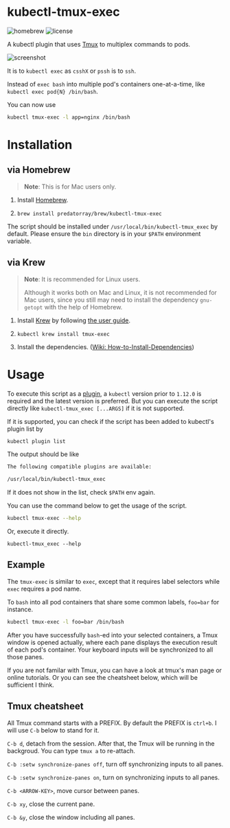 # kubectl-tmux-exec

![homebrew](https://img.shields.io/badge/homebrew-0.0.3-orange)
![license](https://img.shields.io/badge/license-MIT-green)

A kubectl plugin that uses [Tmux](https://github.com/tmux/tmux) to multiplex commands to pods.

![screenshot](../assets/screenshot.png?raw=true)

It is to `kubectl exec` as `csshX` or `pssh` is to `ssh`.

Instead of `exec bash` into multiple pod's containers one-at-a-time, like `kubectl exec pod{N} /bin/bash`.

You can now use

```sh
kubectl tmux-exec -l app=nginx /bin/bash
```

# Installation 

## via Homebrew

> **Note**: This is for Mac users only.

1. Install [Homebrew](https://brew.sh/).

2. `brew install predatorray/brew/kubectl-tmux-exec`

The script should be installed under `/usr/local/bin/kubectl-tmux_exec` by default. Please ensure the `bin` directory is in your `$PATH` environment variable.

## via Krew

> **Note**: It is recommended for Linux users.
> 
> Although it works both on Mac and Linux, it is not recommended for Mac users, since you still may need to install the dependency `gnu-getopt` with the help of Homebrew.

1. Install [Krew](https://krew.sigs.k8s.io/) by following [the user guide](https://krew.sigs.k8s.io/docs/user-guide/setup/install/).

2. `kubectl krew install tmux-exec`

3. Install the dependencies. ([Wiki: How-to-Install-Dependencies](https://github.com/predatorray/kubectl-tmux-exec/wiki/How-to-Install-Dependencies))

# Usage

To execute this script as a [plugin]((https://kubernetes.io/docs/tasks/extend-kubectl/kubectl-plugins/)), a `kubectl` version prior to `1.12.0` is required and the latest version is preferred. But you can execute the script directly like `kubectl-tmux_exec [...ARGS]` if it is not supported.

If it is supported, you can check if the script has been added to kubectl's plugin list by

```sh
kubectl plugin list
```

The output should be like

```txt
The following compatible plugins are available:

/usr/local/bin/kubectl-tmux_exec
```

If it does not show in the list, check `$PATH` env again.

You can use the command below to get the usage of the script.

```sh
kubectl tmux-exec --help
```

Or, execute it directly.

```
kubectl-tmux_exec --help
```

## Example

The `tmux-exec` is similar to `exec`, except that it requires label selectors while `exec` requires a pod name.

To `bash` into all pod containers that share some common labels, `foo=bar` for instance.

```sh
kubectl tmux-exec -l foo=bar /bin/bash
```

After you have successfully `bash`-ed into your selected containers, a Tmux window is opened actually, where each pane displays the execution result of each pod's container. Your keyboard inputs will be synchronized to all those panes.

If you are not familar with Tmux, you can have a look at tmux's man page or online tutorials. Or you can see the cheatsheet below, which will be sufficient I think.

## Tmux cheatsheet

All Tmux command starts with a PREFIX. By default the PREFIX is `ctrl+b`. I will use `C-b` below to stand for it.

`C-b d`, detach from the session. After that, the Tmux will be running in the backgroud. You can type `tmux a` to re-attach.

`C-b :setw synchronize-panes off`, turn off synchronizing inputs to all panes.

`C-b :setw synchronize-panes on`, turn on synchronizing inputs to all panes.

`C-b <ARROW-KEY>`, move cursor between panes.

`C-b xy`, close the current pane.

`C-b &y`, close the window including all panes.
